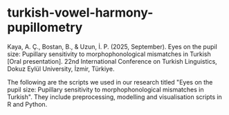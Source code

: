 # turkish-vowel-harmony-pupillometry

Kaya, A. Ç., Bostan, B., & Uzun, İ. P. (2025, September). Eyes on the pupil size: Pupillary sensitivity to morphophonological mismatches in Turkish [Oral presentation]. 22nd International Conference on Turkish Linguistics, Dokuz Eylül University, İzmir, Türkiye.

The following are the scripts we used in our research titled "Eyes on the pupil size: Pupillary sensitivity to morphophonological mismatches in Turkish". They include preprocessing, modelling and visualisation scripts in R and Python.
